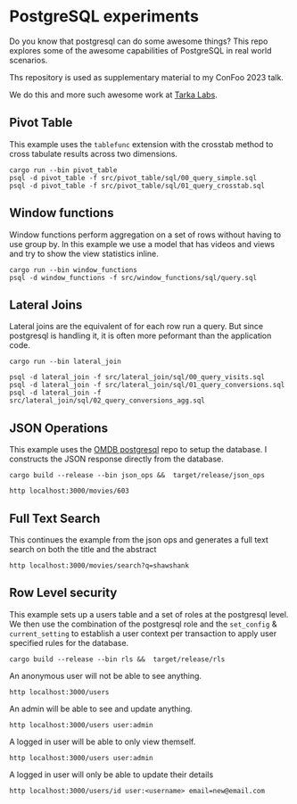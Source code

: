 # PostgreSQL experiments

Do you know that postgresql can do some awesome things? This repo explores some
of the awesome capabilities of PostgreSQL in real world scenarios.

Ths repository is used as supplementary material to my ConFoo 2023 talk.

We do this and more such awesome work at [Tarka Labs](https://tarkalabs.com/).

## Pivot Table

This example uses the `tablefunc` extension with the crosstab method to cross
tabulate results across two dimensions.

```
cargo run --bin pivot_table
psql -d pivot_table -f src/pivot_table/sql/00_query_simple.sql
psql -d pivot_table -f src/pivot_table/sql/01_query_crosstab.sql
```

## Window functions

Window functions perform aggregation on a set of rows without having to use
group by. In this example we use a model that has videos and views and 
try to show the view statistics inline.

```
cargo run --bin window_functions
psql -d window_functions -f src/window_functions/sql/query.sql
```

## Lateral Joins

Lateral joins are the equivalent of for each row run a query. But since postgresql
is handling it, it is often more peformant than the application code.

```
cargo run --bin lateral_join

psql -d lateral_join -f src/lateral_join/sql/00_query_visits.sql
psql -d lateral_join -f src/lateral_join/sql/01_query_conversions.sql
psql -d lateral_join -f src/lateral_join/sql/02_query_conversions_agg.sql
```

## JSON Operations

This example uses the [OMDB postgresql](https://github.com/credativ/omdb-postgresql)
repo to setup the database. I constructs the JSON response directly from the database.

```
cargo build --release --bin json_ops &&  target/release/json_ops

http localhost:3000/movies/603
```

## Full Text Search

This continues the example from the json ops and generates a full text search on
both the title and the abstract

```
http localhost:3000/movies/search?q=shawshank
```

## Row Level security

This example sets up a users table and a set of roles at the postgresql level.
We then use the combination of the postgresql role and the `set_config` &
`current_setting` to establish a user context per transaction to apply
user specified rules for the database.

```
cargo build --release --bin rls &&  target/release/rls
```

An anonymous user will not be able to see anything.

```
http localhost:3000/users
```

An admin will be able to see and update anything.

```
http localhost:3000/users user:admin
```

A logged in user will be able to only view themself.

```
http localhost:3000/users user:admin
```

A logged in user will only be able to update their details

```
http localhost:3000/users/id user:<username> email=new@email.com
```
